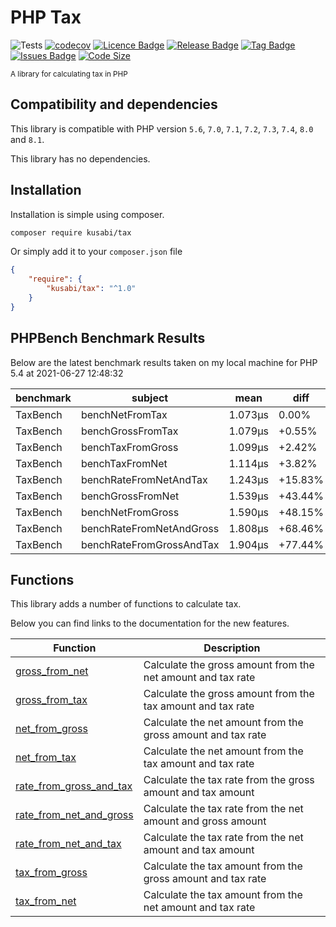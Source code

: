# PHP Tax

![Tests](https://github.com/kusabi/tax/workflows/tests/badge.svg)
[![codecov](https://codecov.io/gh/kusabi/tax/branch/main/graph/badge.svg)](https://codecov.io/gh/kusabi/tax)
[![Licence Badge](https://img.shields.io/github/license/kusabi/tax.svg)](https://img.shields.io/github/license/kusabi/tax.svg)
[![Release Badge](https://img.shields.io/github/release/kusabi/tax.svg)](https://img.shields.io/github/release/kusabi/tax.svg)
[![Tag Badge](https://img.shields.io/github/tag/kusabi/tax.svg)](https://img.shields.io/github/tag/kusabi/tax.svg)
[![Issues Badge](https://img.shields.io/github/issues/kusabi/tax.svg)](https://img.shields.io/github/issues/kusabi/tax.svg)
[![Code Size](https://img.shields.io/github/languages/code-size/kusabi/tax.svg?label=size)](https://img.shields.io/github/languages/code-size/kusabi/tax.svg)

<sup>A library for calculating tax in PHP</sup>

## Compatibility and dependencies

This library is compatible with PHP version `5.6`, `7.0`, `7.1`, `7.2`, `7.3`, `7.4`, `8.0` and `8.1`.

This library has no dependencies.

## Installation

Installation is simple using composer.

```bash
composer require kusabi/tax
```

Or simply add it to your `composer.json` file

```json
{
    "require": {
        "kusabi/tax": "^1.0"
    }
}
```

## PHPBench Benchmark Results

Below are the latest benchmark results taken on my local machine for PHP 5.4 at 2021-06-27 12:48:32

benchmark | subject | mean | diff
 --- | --- | --- | --- 
TaxBench | benchNetFromTax | 1.073μs | 0.00%
TaxBench | benchGrossFromTax | 1.079μs | +0.55%
TaxBench | benchTaxFromGross | 1.099μs | +2.42%
TaxBench | benchTaxFromNet | 1.114μs | +3.82%
TaxBench | benchRateFromNetAndTax | 1.243μs | +15.83%
TaxBench | benchGrossFromNet | 1.539μs | +43.44%
TaxBench | benchNetFromGross | 1.590μs | +48.15%
TaxBench | benchRateFromNetAndGross | 1.808μs | +68.46%
TaxBench | benchRateFromGrossAndTax | 1.904μs | +77.44%


## Functions

This library adds a number of functions to calculate tax.

Below you can find links to the documentation for the new features.


| Function | Description |
| --- | ----------- |
| [gross_from_net](documentation/gross_from_net.md) | Calculate the gross amount from the net amount and tax rate |
| [gross_from_tax](documentation/gross_from_tax.md) | Calculate the gross amount from the tax amount and tax rate |
| [net_from_gross](documentation/net_from_gross.md) | Calculate the net amount from the gross amount and tax rate |
| [net_from_tax](documentation/net_from_tax.md) | Calculate the net amount from the tax amount and tax rate |
| [rate_from_gross_and_tax](documentation/rate_from_gross_and_tax.md) | Calculate the tax rate from the gross amount and tax amount |
| [rate_from_net_and_gross](documentation/rate_from_net_and_gross.md) | Calculate the tax rate from the net amount and gross amount |
| [rate_from_net_and_tax](documentation/rate_from_net_and_tax.md) | Calculate the tax rate from the net amount and tax amount |
| [tax_from_gross](documentation/tax_from_gross.md) | Calculate the tax amount from the gross amount and tax rate |
| [tax_from_net](documentation/tax_from_net.md) | Calculate the tax amount from the net amount and tax rate |
